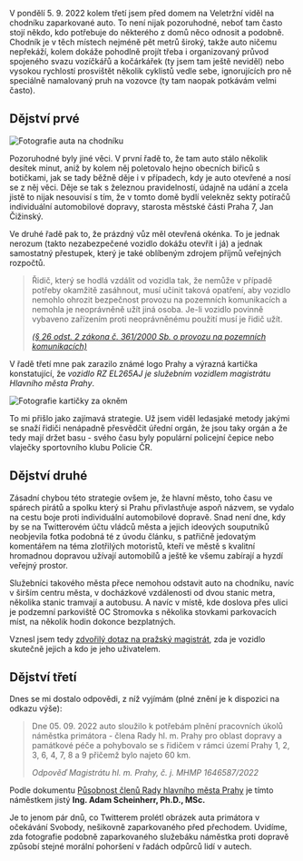 <!-- dcterms:title = Dvojí metr vládců pražského magistrátu aneb kážou vodu, pijou víno -->
<!-- dcterms:abstract = Je to jenom pár dnů, co Twitterem prolétl obrázek auta primátora v očekávání Svobody, nešikovně zaparkovaného před přechodem. Uvidíme, zda fotografie podobně zaparkovaného služebáku náměstka proti dopravě způsobí stejné morální pohoršení v řadách odpůrců lidí v autech. -->
<!-- dcterms:creator = Michal Altair Valášek -->
<!-- x4w:coverUrl = /cover-pictures/20220912-scheinherr.jpg -->
<!-- x4w:pictureUrl = /perex-pictures/20220912-scheinherr.jpg -->
<!-- x4w:pictureWidth = 150 -->
<!-- x4w:pictureHeight = 150 -->
<!-- x4w:category = Politika -->
<!-- dcterms:dateAccepted = 2022-09-12 -->

V pondělí 5. 9. 2022 kolem třetí jsem před domem na Veletržní viděl na chodníku zaparkované auto. To není nijak pozoruhodné, neboť tam často stojí někdo, kdo potřebuje do některého z domů něco odnosit a podobně. Chodník je v těch místech nejméně pět metrů široký, takže auto ničemu nepřekáží, kolem dokáže pohodlně projít třeba i organizovaný průvod spojeného svazu vozíčkářů a kočárkářek (ty jsem tam ještě neviděl) nebo vysokou rychlostí prosvištět několik cyklistů vedle sebe, ignorujících pro ně speciálně namalovaný pruh na vozovce (ty tam naopak potkávám velmi často).

## Dějství prvé

![Fotografie auta na chodníku](https://www.cdn.altairis.cz/Blog/2022/20220912-scheinherr-1.jpg)

Pozoruhodné byly jiné věci. V první řadě to, že tam auto stálo několik desítek minut, aniž by kolem něj poletovalo hejno obecních biřiců s botičkami, jak se tady běžně děje i v případech, kdy je auto otevřené a nosí se z něj věci. Děje se tak s železnou pravidelností, údajně na udání a zcela jistě to nijak nesouvisí s tím, že v tomto domě bydlí velekněz sekty potíračů individuální automobilové dopravy, starosta městské části Praha 7, Jan Čižinský.

Ve druhé řadě pak to, že prázdný vůz měl otevřená okénka. To je jednak nerozum (takto nezabezpečené vozidlo dokážu otevřít i já) a jednak samostatný přestupek, který je také oblíbeným zdrojem příjmů veřejných rozpočtů.

> Řidič, který se hodlá vzdálit od vozidla tak, že nemůže v případě potřeby okamžitě zasáhnout, musí učinit taková opatření, aby vozidlo nemohlo ohrozit bezpečnost provozu na pozemních komunikacích a nemohla je neoprávněně užít jiná osoba. Je-li vozidlo povinně vybaveno zařízením proti neoprávněnému použití musí je řidič užít. 
>
> _[(§ 26 odst. 2 zákona č. 361/2000 Sb. o provozu na pozemních komunikacích)](https://www.zakonyprolidi.cz/cs/2000-361#p26-2)_

V řadě třetí mne pak zarazilo známé logo Prahy a výrazná kartička konstatující, že _vozidlo RZ EL265AJ je služebním vozidlem magistrátu Hlavního města Prahy_.

![Fotografie kartičky za okněm](https://www.cdn.altairis.cz/Blog/2022/20220912-scheinherr-2.jpg)

To mi přišlo jako zajímavá strategie. Už jsem viděl ledasjaké metody jakými se snaží řidiči nenápadně přesvědčit úřední orgán, že jsou taky orgán a že tedy mají držet basu - svého času byly populární policejní čepice nebo vlaječky sportovního klubu Policie ČR.

## Dějství druhé

Zásadní chybou této strategie ovšem je, že hlavní město, toho času ve spárech pirátů a spolku který si Prahu přivlastňuje aspoň názvem, se vydalo na cestu boje proti individuální automobilové dopravě. Snad není dne, kdy by se na Twitterovém účtu vládců města a jejich ideových souputníků neobjevila fotka podobná té z úvodu článku, s patřičně jedovatým komentářem na téma zlotřilých motoristů, kteří ve městě s kvalitní hromadnou dopravou užívají automobilů a ještě ke všemu zabírají a hyzdí veřejný prostor. 

Služebníci takového města přece nemohou odstavit auto na chodníku, navíc v širším centru města, v docházkové vzdálenosti od dvou stanic metra, několika stanic tramvají a autobusu. A navíc v místě, kde doslova přes ulici je podzemní parkoviště OC Stromovka s několika stovkami parkovacích míst, na několik hodin dokonce bezplatných.

Vznesl jsem tedy [zdvořilý dotaz na pražský magistrát](https://www.infoprovsechny.cz/request/vozidlo_el265aj), zda je vozidlo skutečně jejich a kdo je jeho uživatelem.

## Dějství třetí

Dnes se mi dostalo odpovědi, z níž vyjímám (plné znění je k dispozici na odkazu výše):

> Dne 05. 09. 2022 auto sloužilo k potřebám plnění pracovních úkolů náměstka primátora - člena Rady hl. m. Prahy pro oblast dopravy a památkové péče a pohybovalo se s řidičem v rámci území Prahy 1, 2, 3, 6, 4, 7, 8 a 9 přičemž bylo najeto 60 km.
>
> _Odpověď Magistrátu hl. m. Prahy, č. j. MHMP 1646587/2022_

Podle dokumentu [Působnost členů Rady hlavního města Prahy](https://www.praha.eu/public/4c/92/bd/1858165_1238822_Brozura_pusobnosti_clenu_Rady_HMP___27_06__2022.pdf) je tímto náměstkem jistý **Ing. Adam Scheinherr, Ph.D., MSc.**

Je to jenom pár dnů, co Twitterem prolétl obrázek auta primátora v očekávání Svobody, nešikovně zaparkovaného před přechodem. Uvidíme, zda fotografie podobně zaparkovaného služebáku náměstka proti dopravě způsobí stejné morální pohoršení v řadách odpůrců lidí v autech.